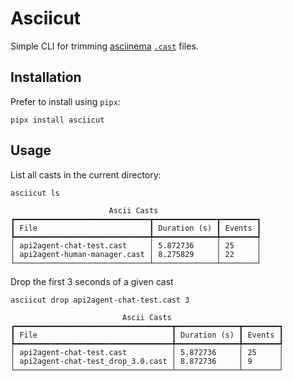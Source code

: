 # Asciicut

Simple CLI for trimming [asciinema](https://asciinema.org/) [`.cast`](https://docs.asciinema.org/manual/asciicast/v2/) files.

## Installation

Prefer to install using `pipx`:

```
pipx install asciicut
```

## Usage

List all casts in the current directory:

```
asciicut ls
```

```
                      Ascii Casts                       
┏━━━━━━━━━━━━━━━━━━━━━━━━━━━━━━┳━━━━━━━━━━━━━━┳━━━━━━━━┓
┃ File                         ┃ Duration (s) ┃ Events ┃
┡━━━━━━━━━━━━━━━━━━━━━━━━━━━━━━╇━━━━━━━━━━━━━━╇━━━━━━━━┩
│ api2agent-chat-test.cast     │ 5.872736     │ 25     │
│ api2agent-human-manager.cast │ 8.275829     │ 22     │
└──────────────────────────────┴──────────────┴────────┘
```

Drop the first 3 seconds of a given cast

```
asciicut drop api2agent-chat-test.cast 3
```

```
                         Ascii Casts                         
┏━━━━━━━━━━━━━━━━━━━━━━━━━━━━━━━━━━━┳━━━━━━━━━━━━━━┳━━━━━━━━┓
┃ File                              ┃ Duration (s) ┃ Events ┃
┡━━━━━━━━━━━━━━━━━━━━━━━━━━━━━━━━━━━╇━━━━━━━━━━━━━━╇━━━━━━━━┩
│ api2agent-chat-test.cast          │ 5.872736     │ 25     │
│ api2agent-chat-test_drop_3.0.cast │ 8.872736     │ 9      │
└───────────────────────────────────┴──────────────┴────────┘
```
